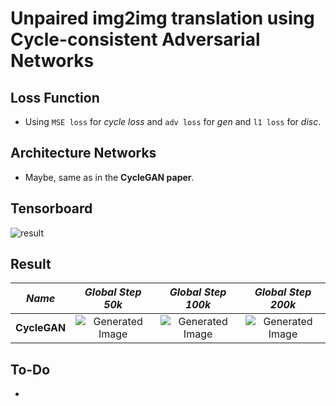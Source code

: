 # Unpaired img2img translation using Cycle-consistent Adversarial Networks

## Loss Function

* Using ```MSE loss``` for *cycle loss* and ```adv loss``` for *gen* and ```l1 loss``` for *disc*.

## Architecture Networks

* Maybe, same as in the **CycleGAN paper**.

## Tensorboard

![result](https://github.com/kozistr/Awesome-GANs/blob/master/CycleGAN/cyclegan_tb.png)

## Result

*Name* | *Global Step 50k* | *Global Step 100k* | *Global Step 200k*
:---: | :---: | :---: | :---:
**CycleGAN**     | ![Generated Image](https://github.com/kozistr/Awesome-GANs/blob/master/CycleGAN/gen_img/train_00050000.png) | ![Generated Image](https://github.com/kozistr/Awesome-GANs/blob/master/CycleGAN/gen_img/train_00100000.png) | ![Generated Image](https://github.com/kozistr/Awesome-GANs/blob/master/CycleGAN/gen_img/train_00200000.png)

## To-Do
* 
